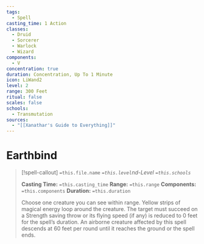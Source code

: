 ```yaml
---
tags:
  - Spell
casting_time: 1 Action
classes:
  - Druid
  - Sorcerer
  - Warlock
  - Wizard
components:
  - V
concentration: true
duration: Concentration, Up To 1 Minute
icon: LiWand2
level: 2
range: 300 Feet
ritual: false
scales: false
schools:
  - Transmutation
sources:
  - "[[Xanathar's Guide to Everything]]"
---
```


# Earthbind

>[!spell-callout] `=this.file.name`
>*`=this.level`nd-Level `=this.schools`*
>
>**Casting Time:** `=this.casting_time`
>**Range:** `=this.range`
>**Components:** `=this.components`
>**Duration:** `=this.duration`
>
>Choose one creature you can see within range. Yellow strips of magical energy loop around the creature. The target must succeed on a Strength saving throw or its flying speed (if any) is reduced to 0 feet for the spell’s duration. An airborne creature affected by this spell descends at 60 feet per round until it reaches the ground or the spell ends.
>
>
